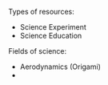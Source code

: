 Types of resources:
- Science Experiment
- Science Education

Fields of science:
- Aerodynamics (Origami)
- 
